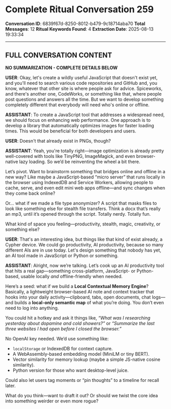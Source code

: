# Complete Ritual Conversation 259

**Conversation ID**: 6839f67d-8250-8012-b479-9c18714aba70
**Total Messages**: 12
**Ritual Keywords Found**: 4
**Extraction Date**: 2025-08-13 19:33:34

---

## FULL CONVERSATION CONTENT

**NO SUMMARIZATION - COMPLETE DETAILS BELOW**

**USER**: Okay, let's create a wildly useful JavaScript that doesn't exist yet, and you'll need to search various code repositories and GitHub and, you know, whatever that other site is where people ask for advice. Spiceworks, and there's another one, CodeWorks, or something like that, where people post questions and answers all the time. But we want to develop something completely different that everybody will need who's online or offline.

**ASSISTANT**: To create a JavaScript tool that addresses a widespread need, we should focus on enhancing web performance. One approach is to develop a library that automatically optimizes images for faster loading times. This would be beneficial for both developers and users.

**USER**: Doesn't that already exist in PNGs, though?

**ASSISTANT**: Yeah, you're totally right—image optimization is already pretty well-covered with tools like TinyPNG, ImageMagick, and even browser-native lazy loading. So we’d be reinventing the wheel a bit there.

Let’s pivot. Want to brainstorm something that bridges online and offline in a new way? Like maybe a JavaScript-based “micro server” that runs locally in the browser using IndexedDB and Service Workers, allowing people to cache, serve, and even edit mini web apps offline—and sync changes when they come back online?

Or… what if we made a file type anonymizer? A script that masks files to look like something else for stealth file transfers. Think a docx that’s really an mp3, until it’s opened through the script. Totally nerdy. Totally fun.

What kind of space you feeling—productivity, stealth, magic, creativity, or something else?

**USER**: That's an interesting idea, but things like that kind of exist already, a Cypher device. We could go productivity, AI productivity, because so many different AIs are in use today. Let's design something that nobody has yet, an AI tool made in JavaScript or Python or something.

**ASSISTANT**: Alright, now we’re talking. Let’s cook up an AI productivity tool that hits a real gap—something cross-platform, JavaScript- or Python-based, usable locally *and* offline-friendly when needed.

Here’s a seed: what if we build a **Local Contextual Memory Engine**? Basically, a lightweight browser-based AI note and context tracker that hooks into your daily activity—clipboard, tabs, open documents, chat logs—and builds a **local-only semantic map** of what you’re doing. You don’t even need to log into anything.

You could hit a hotkey and ask it things like, *“What was I researching yesterday about dopamine and cold showers?”* or *“Summarize the last three websites I had open before I closed the browser.”*

No OpenAI key needed. We’d use something like:
- `localStorage` or IndexedDB for context capture.
- A WebAssembly-based embedding model (MiniLM or tiny BERT).
- Vector similarity for memory lookup (maybe a simple JS-native cosine similarity).
- Python version for those who want desktop-level juice.

Could also let users tag moments or “pin thoughts” to a timeline for recall later.

What do you think—want to draft it out? Or should we twist the core idea into something weirder or even more rogue?